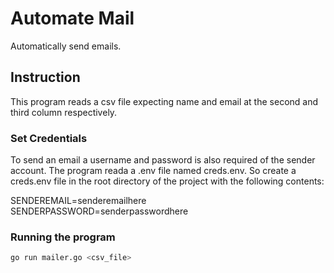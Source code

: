 # Automate Mail
Automatically send emails.

## Instruction
This program reads a csv file expecting name and email at the second and third column respectively.

### Set Credentials
To send an email a username and password is also required of the sender account.
The program reada a .env file named creds.env. So create a creds.env file in the root directory of the project
with the following contents:

SENDEREMAIL=senderemailhere
SENDERPASSWORD=senderpasswordhere 

### Running the program 
```bash
go run mailer.go <csv_file>
```

